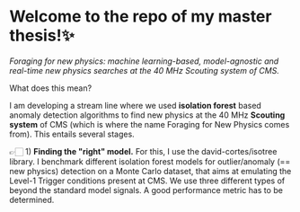 # Welcome to the repo of my master thesis!✨

*Foraging for new physics: machine learning-based, model-agnostic and real-time new physics searches at the 40 MHz Scouting system of CMS.*

What does this mean?

I am developing a stream line where we used **isolation forest** based anomaly detection algorithms to find new physics at the 40 MHz **Scouting system** of CMS (which is where the name Foraging for New Physics comes from). This entails several stages.

👉🏻  1) **Finding the "right" model.** For this, I use the david-cortes/isotree library. I benchmark different isolation forest models for outlier/anomaly (== new physics) detection on a Monte Carlo dataset, that aims at emulating the Level-1 Trigger conditions present at CMS. We use three different types of beyond the standard model signals. A good performance metric has to be determined.

